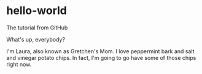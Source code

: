 # hello-world
The tutorial from GitHub

What's up, everybody?

I'm Laura, also known as Gretchen's Mom. I love peppermint bark and salt and vinegar potato chips.  In fact, I'm going to go have some of those chips right now. 
